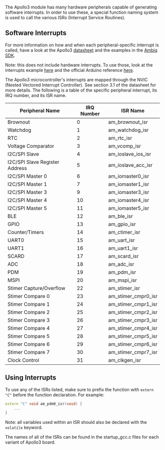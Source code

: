 The Apollo3 module has many hardware peripherals capable of generating software interrupts. In order to use these, a special function naming system is used to call the various ISRs (Interrupt Service Routines).

## Software Interrupts
For more information on how and when each peripheral-specific interrupt is called, have a look at the Apollo3 [datasheet](https://cdn.sparkfun.com/assets/d/a/7/c/d/Apollo3_Blue_MCU_Data_Sheet_v0_9_1.pdf) and the examples in the [Ambiq SDK](https://ambiqmicro.com/static/mcu/files/AmbiqSuite-Rel2.2.0_vVeIKav.zip).

Note: this does not include hardware interrupts. To use those, look at the interrupts example [here](../blob/master/libraries/Examples/examples/Example10_Interrupts/Example10_Interrupts.ino) and the official Arduino reference [here](https://www.arduino.cc/reference/en/language/functions/external-interrupts/attachinterrupt/).

The Apollo3 microcontroller's interrupts are mapped through the NVIC (Nested Vectored Interrupt Controller). See section 3.1 of the datasheet for more details. The following is a table of the specific peripheral interrupt, its IRQ number, and its ISR name.

| Peripheral Name | IRQ Number | ISR Name |
| -- | -- | -- |
| Brownout | 0 | am_brownout_isr |
| Watchdog | 1 | am_watchdog_isr |
| RTC | 2 | am_rtc_isr |
| Voltage Comparator | 3 | am_vcomp_isr |
| I2C/SPI Slave | 4 | am_ioslave_ios_isr |
| I2C/SPI Slave Register Address | 5 | am_ioslave_acc_isr |
| I2C/SPI Master 0 | 6 | am_iomaster0_isr |
| I2C/SPI Master 1 | 7 | am_iomaster1_isr |
| I2C/SPI Master 3 | 9 | am_iomaster3_isr |
| I2C/SPI Master 4 | 10 | am_iomaster4_isr |
| I2C/SPI Master 5 | 11 | am_iomaster5_isr |
| BLE | 12 | am_ble_isr |
| GPIO | 13 | am_gpio_isr |
| Counter/Timers | 14 | am_ctimer_isr |
| UART0 | 15 | am_uart_isr |
| UART1 | 16 | am_uart1_isr |
| SCARD | 17 | am_scard_isr |
| ADC | 18 | am_adc_isr |
| PDM | 19 | am_pdm_isr |
| MSPI | 20 | am_mspi_isr |
| Stimer Capture/Overflow | 22 | am_stimer_isr |
| Stimer Compare 0 | 23 | am_stimer_cmpr0_isr |
| Stimer Compare 1 | 24 | am_stimer_cmpr1_isr |
| Stimer Compare 2 | 25 | am_stimer_cmpr2_isr |
| Stimer Compare 3 | 26 | am_stimer_cmpr3_isr |
| Stimer Compare 4 | 27 | am_stimer_cmpr4_isr |
| Stimer Compare 5 | 28 | am_stimer_cmpr5_isr |
| Stimer Compare 6 | 29 | am_stimer_cmpr6_isr |
| Stimer Compare 7 | 30 | am_stimer_cmpr7_isr |
| Clock Control | 31 | am_clkgen_isr |

## Using Interrupts
To use any of the ISRs listed, make sure to prefix the function with `extern "C"` before the function declaration. For example:
```ino
extern "C" void am_pdm0_isr(void) {
    ...
}
```
Note: all variables used within an ISR should also be declared with the `volatile` keyword.

The names of all of the ISRs can be found in the startup_gcc.c files for each variant of Apollo3 board.
